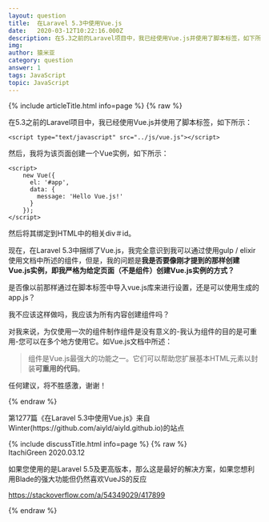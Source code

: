 ```yaml
---
layout: question
title:  在Laravel 5.3中使用Vue.js
date:   2020-03-12T10:22:16.000Z
description: 在5.3之前的Laravel项目中，我已经使用Vue.js并使用了脚本标签，如下所示：<script type="text/javascript" s...
img: 
author: 猿米亚
category: question
answer: 1
tags: JavaScript
topic: JavaScript
---
```

<div class="article-root">
  <div class="article">
    {% include articleTitle.html info=page %}
    {% raw %}
    <div class="article-content"><p><font style="vertical-align: inherit;"><font style="vertical-align: inherit;">在5.3之前的Laravel项目中，我已经使用Vue.js并使用了脚本标签，如下所示：</font></font></p>

<pre><code>&lt;script type="text/javascript" src="../js/vue.js"&gt;&lt;/script&gt;
</code></pre>

<p><font style="vertical-align: inherit;"><font style="vertical-align: inherit;">然后，我将为该页面创建一个Vue实例，如下所示：</font></font></p>

<pre><code>&lt;script&gt;<font></font>
    new Vue({<font></font>
      el: '#app',<font></font>
      data: {<font></font>
        message: 'Hello Vue.js!'<font></font>
      }<font></font>
    });<font></font>
&lt;/script&gt;<font></font>
</code></pre>

<p><font style="vertical-align: inherit;"><font style="vertical-align: inherit;">然后将其绑定到HTML中的相关div＃id。</font></font></p>

<p><font style="vertical-align: inherit;"><font style="vertical-align: inherit;">现在，在Laravel 5.3中捆绑了Vue.js，我完全意识到我可以通过使用gulp / elixir使用文档中所述的组件，但是，我的问题是</font></font><strong><font style="vertical-align: inherit;"><font style="vertical-align: inherit;">我是否要像刚才提到的那样创建Vue.js实例，即我严格为给定页面（不是组件）创建Vue.js实例的方式？</font></font></strong></p>

<p><font style="vertical-align: inherit;"><font style="vertical-align: inherit;">是否像以前那样通过在脚本标签中导入vue.js库来进行设置，还是可以使用生成的app.js？</font></font></p>

<p><font style="vertical-align: inherit;"><font style="vertical-align: inherit;">我不应该这样做吗，我应该为所有内容创建组件吗？</font></font></p>

<p><font style="vertical-align: inherit;"><font style="vertical-align: inherit;">对我来说，为仅使用一次的组件制作组件是没有意义的-我认为组件的目的是可重用-您可以在多个地方使用它。</font><font style="vertical-align: inherit;">如Vue.js文档中所述：</font></font></p>

<blockquote>
  <p><font style="vertical-align: inherit;"><font style="vertical-align: inherit;">组件是Vue.js最强大的功能之一。</font><font style="vertical-align: inherit;">它们可以帮助您扩展基本HTML元素以封装</font></font><strong><font style="vertical-align: inherit;"><font style="vertical-align: inherit;">可重用的代码</font></font></strong><font style="vertical-align: inherit;"><font style="vertical-align: inherit;">。</font></font></p>
</blockquote>

<p><font style="vertical-align: inherit;"><font style="vertical-align: inherit;">任何建议，将不胜感激，谢谢！</font></font></p></div>
    {% endraw %}
  </div>
  <p class="winter_mark">第1277篇《在Laravel 5.3中使用Vue.js》来自Winter(https://github.com/aiyld/aiyld.github.io)的站点</p>
  <div class="discuss-wrapper">
    {% include discussTitle.html info=page %}
    {% raw %}
    <div class="discuss-list">
    <div class="discuss-item">
        <div class="discuss-parent">
          <div class="discuss-meta">
            <span class="discuss-user">ItachiGreen</span>
            <span class="discuss-time">2020.03.12</span>
          </div>
          <div class="discuss-comment"><p><font style="vertical-align: inherit;"><font style="vertical-align: inherit;">如果您使用的是Laravel 5.5及更高版本，那么这是最好的解决方案，如果您想利用Blade的强大功能但仍然喜欢VueJS的反应</font></font></p>

<p><a href="https://stackoverflow.com/a/54349029/417899"><font style="vertical-align: inherit;"><font style="vertical-align: inherit;">https://stackoverflow.com/a/54349029/417899</font></font></a></p></div>
        </div></div>
    </div>
    {% endraw %}
  </div>
<div>
